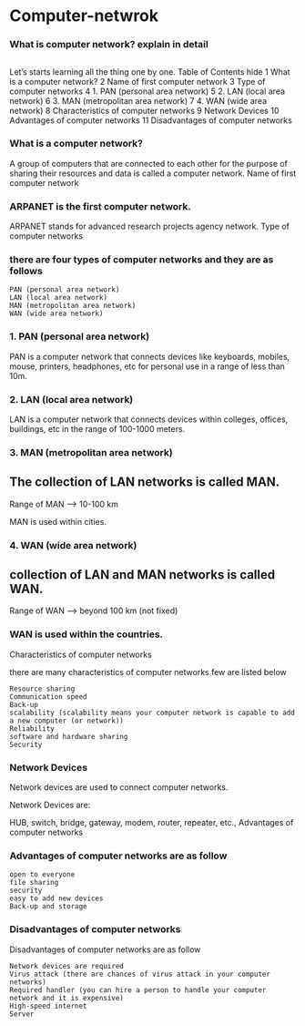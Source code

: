 # Computer-netwrok

### What is computer network? explain in detail

## 

Let’s starts learning all the thing one by one.
Table of Contents hide
1 What is a computer network?
2 Name of first computer network
3 Type of computer networks
4 1. PAN (personal area network)
5 2. LAN (local area network)
6 3. MAN (metropolitan area network)
7 4. WAN (wide area network)
8 Characteristics of computer networks
9 Network Devices
10 Advantages of computer networks
11 Disadvantages of computer networks


### What is a computer network?

A group of computers that are connected to each other for the purpose of sharing their resources and data is called a computer network.
Name of first computer network

### ARPANET is the first computer network.

ARPANET stands for advanced research projects agency network.
Type of computer networks

### there are four types of computer networks and they are as follows

    PAN (personal area network)
    LAN (local area network)
    MAN (metropolitan area network)
    WAN (wide area network)

### 1. PAN (personal area network)

PAN is a computer network that connects devices like keyboards, mobiles, mouse, printers, headphones, etc for personal use in a range of less than 10m.
### 2. LAN (local area network)

LAN is a computer network that connects devices within colleges, offices, buildings, etc in the range of 100-1000 meters.
### 3. MAN (metropolitan area network)

## The collection of LAN networks is called MAN.

Range of MAN –> 10-100 km

MAN is used within cities.
 ### 4. WAN (wide area network)

## collection of LAN and MAN networks is called WAN.

Range of WAN –> beyond 100 km (not fixed)

### WAN is used within the countries.
Characteristics of computer networks

there are many characteristics of computer networks few are listed below

    Resource sharing
    Communication speed
    Back-up
    scalability (scalability means your computer network is capable to add a new computer (or network))
    Reliability
    software and hardware sharing
    Security

### Network Devices

Network devices are used to connect computer networks.

Network Devices are:

HUB, switch, bridge, gateway, modem, router, repeater, etc.,
Advantages of computer networks

### Advantages of computer networks are as follow

    open to everyone
    file sharing
    security
    easy to add new devices
    Back-up and storage

### Disadvantages of computer networks

Disadvantages of computer networks are as follow

    Network devices are required
    Virus attack (there are chances of virus attack in your computer networks)
    Required handler (you can hire a person to handle your computer network and it is expensive)
    High-speed internet
    Server
